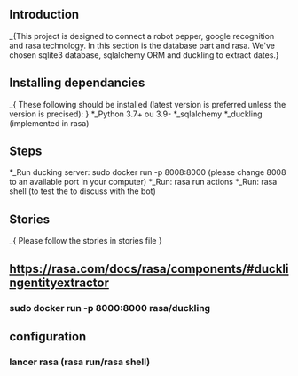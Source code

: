 ## Introduction
_{This project is designed to connect a robot pepper, google recognition and rasa technology. In this section is the database part and rasa. We've chosen sqlite3 database, sqlalchemy ORM and duckling to extract dates.}
## Installing dependancies
_{ These following should be installed (latest version is preferred unless the version is precised): }
*_Python 3.7+ ou 3.9-
*_sqlalchemy
*_duckling (implemented in rasa)

## Steps 
*_Run ducking server: sudo docker run -p 8008:8000 (please change 8008 to an available port in your computer)
*_Run: rasa run actions 
*_Run: rasa shell (to test the to discuss with the bot)

## Stories
_{ Please follow the stories in stories file }



## https://rasa.com/docs/rasa/components/#ducklingentityextractor
### sudo docker run -p 8000:8000 rasa/duckling



## configuration
### lancer rasa (rasa run/rasa shell)
###

